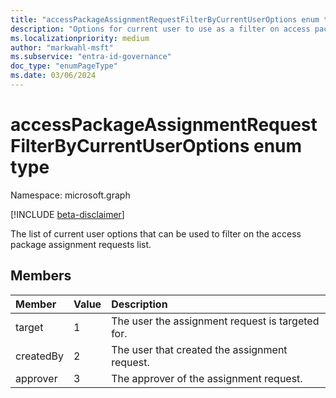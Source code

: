 ```yaml
---
title: "accessPackageAssignmentRequestFilterByCurrentUserOptions enum type"
description: "Options for current user to use as a filter on access package assignment requests list."
ms.localizationpriority: medium
author: "markwahl-msft"
ms.subservice: "entra-id-governance"
doc_type: "enumPageType"
ms.date: 03/06/2024
---
```


# accessPackageAssignmentRequestFilterByCurrentUserOptions enum type

Namespace: microsoft.graph

[!INCLUDE [beta-disclaimer](../../includes/beta-disclaimer.md)]

The list of current user options that can be used to filter on the access package assignment requests list.

## Members
|Member|Value|Description|
|:---|:---|:---|
|target|1|The user the assignment request is targeted for.|
|createdBy|2|The user that created the assignment request.|
|approver|3|The approver of the assignment request.|
